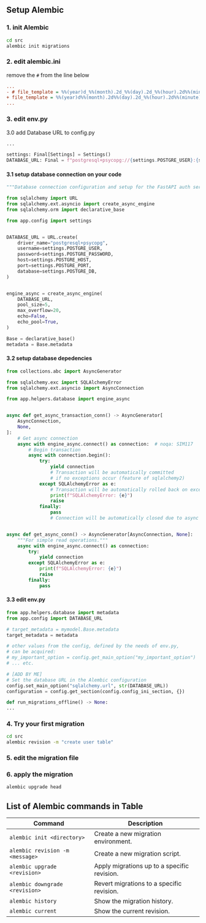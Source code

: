 
## Setup Alembic
### 1. init Alembic

```bash
cd src
alembic init migrations
```

### 2. edit alembic.ini
remove the `#` from the line below

```ini
...
- # file_template = %%(year)d_%%(month).2d_%%(day).2d_%%(hour).2d%%(minute).2d-%%(rev)s_%%(slug)s
+ file_template = %%(year)d%%(month).2d%%(day).2d_%%(hour).2d%%(minute).2d-%%(rev)s_%%(slug)s
...
```

### 3. edit env.py
3.0 add Database URL to config.py
```python
...

settings: Final[Settings] = Settings()
DATABASE_URL: Final = f"postgresql+psycopg://{settings.POSTGRE_USER}:{settings.POSTGRE_PASSWORD}@{settings.POSTGRE_HOST}:{settings.POSTGRE_PORT}/{settings.POSTGRE_DB}"
```

#### 3.1 setup database connection on your code
```python app/helpers/database.py
"""Database connection configuration and setup for the FastAPI auth service."""

from sqlalchemy import URL
from sqlalchemy.ext.asyncio import create_async_engine
from sqlalchemy.orm import declarative_base

from app.config import settings


DATABASE_URL = URL.create(
    driver_name="postgresql+psycopg",
    username=settings.POSTGRE_USER,
    password=settings.POSTGRE_PASSWORD,
    host=settings.POSTGRE_HOST,
    port=settings.POSTGRE_PORT,
    database=settings.POSTGRE_DB,
)


engine_async = create_async_engine(
    DATABASE_URL,
    pool_size=5,
    max_overflow=20,
    echo=False,
    echo_pool=True,
)

Base = declarative_base()
metadata = Base.metadata
```

#### 3.2 setup database depedencies
```python  app/dependencies/database.py
from collections.abc import AsyncGenerator

from sqlalchemy.exc import SQLAlchemyError
from sqlalchemy.ext.asyncio import AsyncConnection

from app.helpers.database import engine_async


async def get_async_transaction_conn() -> AsyncGenerator[
    AsyncConnection,
    None,
]:
    # Get async connection
    async with engine_async.connect() as connection:  # noqa: SIM117
        # Begin transaction
        async with connection.begin():
            try:
                yield connection
                # Transaction will be automatically committed
                # if no exceptions occur (feature of sqlalchemy2)
            except SQLAlchemyError as e:
                # Transaction will be automatically rolled back on exception
                print(f"SQLAlchemyError: {e}")
                raise
            finally:
                pass
                # Connection will be automatically closed due to async with


async def get_async_conn() -> AsyncGenerator[AsyncConnection, None]:
    """For simple read operations."""
    async with engine_async.connect() as connection:
        try:
            yield connection
        except SQLAlchemyError as e:
            print(f"SQLAlchemyError: {e}")
            raise
        finally:
            pass

```

#### 3.3 edit env.py
```python
from app.helpers.database import metadata
from app.config import DATABASE_URL

# target_metadata = mymodel.Base.metadata
target_metadata = metadata

# other values from the config, defined by the needs of env.py,
# can be acquired:
# my_important_option = config.get_main_option("my_important_option")
# ... etc.

# [ADD BY ME]
# Set the database URL in the Alembic configuration
config.set_main_option("sqlalchemy.url", str(DATABASE_URL))
configuration = config.get_section(config.config_ini_section, {})

def run_migrations_offline() -> None:
...
```

### 4. Try your first migration
```bash
cd src
alembic revision -m "create user table"
```

### 5. edit the migration file
### 6. apply the migration
```bash
alembic upgrade head
```


## List of Alembic commands in Table
|Command | Description |
|--------|-------------|
| `alembic init <directory>` | Create a new migration environment. |
| `alembic revision -m <message>` | Create a new migration script. |
| `alembic upgrade <revision>` | Apply migrations up to a specific revision. |
| `alembic downgrade <revision>` | Revert migrations to a specific revision. |
| `alembic history` | Show the migration history. |
| `alembic current` | Show the current revision. |
